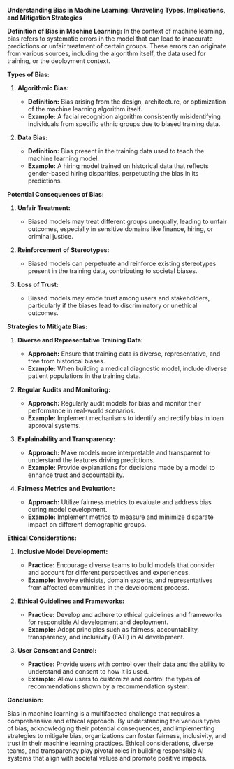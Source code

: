 **Understanding Bias in Machine Learning: Unraveling Types, Implications, and Mitigation Strategies**

**Definition of Bias in Machine Learning:**
In the context of machine learning, bias refers to systematic errors in the model that can lead to inaccurate predictions or unfair treatment of certain groups. These errors can originate from various sources, including the algorithm itself, the data used for training, or the deployment context.

**Types of Bias:**

1. **Algorithmic Bias:**
   - **Definition:** Bias arising from the design, architecture, or optimization of the machine learning algorithm itself.
   - **Example:** A facial recognition algorithm consistently misidentifying individuals from specific ethnic groups due to biased training data.

2. **Data Bias:**
   - **Definition:** Bias present in the training data used to teach the machine learning model.
   - **Example:** A hiring model trained on historical data that reflects gender-based hiring disparities, perpetuating the bias in its predictions.

**Potential Consequences of Bias:**

1. **Unfair Treatment:**
   - Biased models may treat different groups unequally, leading to unfair outcomes, especially in sensitive domains like finance, hiring, or criminal justice.

2. **Reinforcement of Stereotypes:**
   - Biased models can perpetuate and reinforce existing stereotypes present in the training data, contributing to societal biases.

3. **Loss of Trust:**
   - Biased models may erode trust among users and stakeholders, particularly if the biases lead to discriminatory or unethical outcomes.

**Strategies to Mitigate Bias:**

1. **Diverse and Representative Training Data:**
   - **Approach:** Ensure that training data is diverse, representative, and free from historical biases.
   - **Example:** When building a medical diagnostic model, include diverse patient populations in the training data.

2. **Regular Audits and Monitoring:**
   - **Approach:** Regularly audit models for bias and monitor their performance in real-world scenarios.
   - **Example:** Implement mechanisms to identify and rectify bias in loan approval systems.

3. **Explainability and Transparency:**
   - **Approach:** Make models more interpretable and transparent to understand the features driving predictions.
   - **Example:** Provide explanations for decisions made by a model to enhance trust and accountability.

4. **Fairness Metrics and Evaluation:**
   - **Approach:** Utilize fairness metrics to evaluate and address bias during model development.
   - **Example:** Implement metrics to measure and minimize disparate impact on different demographic groups.

**Ethical Considerations:**

1. **Inclusive Model Development:**
   - **Practice:** Encourage diverse teams to build models that consider and account for different perspectives and experiences.
   - **Example:** Involve ethicists, domain experts, and representatives from affected communities in the development process.

2. **Ethical Guidelines and Frameworks:**
   - **Practice:** Develop and adhere to ethical guidelines and frameworks for responsible AI development and deployment.
   - **Example:** Adopt principles such as fairness, accountability, transparency, and inclusivity (FATI) in AI development.

3. **User Consent and Control:**
   - **Practice:** Provide users with control over their data and the ability to understand and consent to how it is used.
   - **Example:** Allow users to customize and control the types of recommendations shown by a recommendation system.

**Conclusion:**

Bias in machine learning is a multifaceted challenge that requires a comprehensive and ethical approach. By understanding the various types of bias, acknowledging their potential consequences, and implementing strategies to mitigate bias, organizations can foster fairness, inclusivity, and trust in their machine learning practices. Ethical considerations, diverse teams, and transparency play pivotal roles in building responsible AI systems that align with societal values and promote positive impacts.